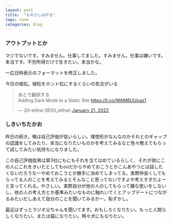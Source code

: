 ```yaml
---
layout: post
title:  "ものさしはかる"
tags: none
categories: blog
---
```

### アウトプットとか
マジでないです。すみません。仕事してました。すみません。仕事は嫌いです。本当です。不労所得だけで生きたい。本当かな。

一応日時表示のフォーマットを修正しました。

今日の嘘松。嘘松をホント松にするくらいの気合がいる
<blockquote class="twitter-tweet"><p lang="ja" dir="ltr">あとで翻訳する<br>Adding Dark Mode to a Static Site <a href="https://t.co/WAM6UUoaz1">https://t.co/WAM6UUoaz1</a></p>&mdash; 20-etihw (@20_etihw) <a href="https://twitter.com/20_etihw/status/1484355786763833344?ref_src=twsrc%5Etfw">January 21, 2022</a></blockquote> <script async src="https://platform.twitter.com/widgets.js" charset="utf-8"></script>


### しきいちたかお
昨日の続き。俺は自己評価が低いらしい。理想形がなんなのかそれとのギャップの認識をしてみたり、本当になりたいものかを考えてみるなど色々教えてもらって試してみたい気持ちになりました。

この自己評価低男は第3社にもにもそれを当てはめているらしく、それが故にこの人にこれをきいたとしてもooだからやめておこうとかこんあやつとは話したくないだろうなーやめておこうとか勝手に決めてしまってる。実際仲良くしてもらってる人のことを考えてみるとそんなこと思ってないですよや考えすぎだよーと言ってくれる。やさしい。実際自分が他の人のしてもらって嫌な思いをしないし、他の人の考え方とか基準みたいなものに触れいてくとアップデートにつながるみたいだしあえて自分のことを聞いてみるかー。恥ずかし。

最近はずっとラジオ父ちゃんを聞いてます。おもしろくなりたい。もっと人間らしくなりたい。または猫になりたい。時々犬にもなりたい。
